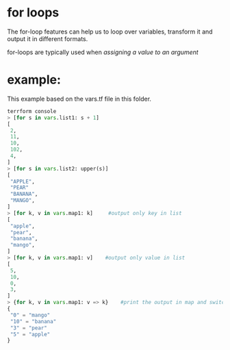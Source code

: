 # for loops

The for-loop features can help us to loop over variables, transform it and output it in different formats.

for-loops are typically used when _assigning a value to an argument_

# example: 

This example based on the vars.tf file in this folder.

```python
terrform console
> [for s in vars.list1: s + 1]
[
 2,
 11,
 10,
 102,
 4,
]
> [for s in vars.list2: upper(s)]
[
 "APPLE",
 "PEAR"
 "BANANA",
 "MANGO",
]
> [for k, v in vars.map1: k]     #output only key in list
[
 "apple",
 "pear",
 "banana",
 "mango",
]
> [for k, v in vars.map1: v]    #output only value in list
[
 5,
 10,
 0,
 3,
]
> {for k, v in vars.map1: v => k}    #print the output in map and switch the key value pair
{
 "0" = "mango"
 "10" = "banana"
 "3" = "pear"
 "5" = "apple"
}
```
